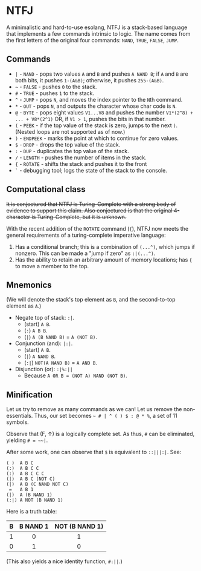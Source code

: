 # NTFJ
A minimalistic and hard-to-use esolang, NTFJ is a stack-based language that implements a few commands intrinsic to logic. The name comes from the first letters of the original four commands: `NAND`, `TRUE`, `FALSE`, `JUMP`.

## Commands

 * `|` - `NAND` - pops two values `A` and `B` and pushes `A NAND B`; if `A` and `B` are both bits, it pushes `1-(A&B)`; otherwise, it pushes `255-(A&B)`.
 * `~` - `FALSE` - pushes `0` to the stack.
 * `#` - `TRUE` - pushes `1` to the stack.
 * `^` - `JUMP` - pops `N`, and moves the index pointer to the `N`th command.
 * `*` - `OUT` - pops `N`, and outputs the character whose char code is `N`.
 * `@` - `BYTE` - pops eight values `V1...V8` and pushes the number `V1*(2^8) + ... + V8*(2^1)` OR, if `V1 > 1`, pushes the bits in that number.
 * `(` - `PEEK` - if the top value of the stack is zero, jumps to the next `)`. (Nested loops are not supported as of now.)
 * `)` - `ENDPEEK` - marks the point at which to continue for zero values.
 * `$` - `DROP` - drops the top value of the stack.
 * `:` - `DUP` - duplicates the top value of the stack.
 * `/` - `LENGTH` - pushes the number of items in the stack.
 * `{` - `ROTATE` - shifts the stack and pushes it to the front
 * `` ` `` - debugging tool; logs the state of the stack to the console.

## Computational class
<s>It is conjectured that NTFJ is Turing-Complete with a strong body of evidence to support this claim. Also conjectured is that the original 4-character is Turing-Complete, but it is unknown.</s>

With the recent addition of the `ROTATE` command (`{`), NTFJ now meets the general requirements of a turing-complete imperative language:

  1. Has a conditional branch; this is a combination of `(...^)`, which jumps if nonzero. This can be made a "jump if zero" as `:|(...^)`.
  2. Has the ability to retain an arbitrary amount of memory locations; has `{` to move a member to the top.



## Mnemonics
(We will denote the stack's top element as `B`, and the second-to-top element as `A`.)

 * Negate top of stack: `:|`.
   * (start) `A B`.
   * (`:`) `A B B`.
   * (`|`) `A (B NAND B)` = `A (NOT B)`.
 * Conjunction (and): `|:|`.
   * (start) `A B`.
   * (`|`) `A NAND B`.
   * (`:|`) `NOT(A NAND B)` = `A AND B`.
 * Disjunction (or): `:|%:||`
   * Because `A OR B = (NOT A) NAND (NOT B)`.

## Minification

Let us try to remove as many commands as we can! Let us remove the non-essentials. Thus, our set becomes `~ # | ^ ( ) $ : @ * %`, a set of 11 symbols.

Observe that (F, &uarr;) is a logically complete set. As thus, `#` can be eliminated, yielding `# = ~~|`.

After some work, one can observe that `$` is equivalent to `::|||:|`. See:

    ( )  A B C
    (:)  A B C C
    (:)  A B C C C
    (|)  A B C (NOT C)
    (|)  A B (C NAND NOT C)
     =   A B 1
    (|)  A (B NAND 1)
    (:|) A NOT (B NAND 1)

Here is a truth table:

| B | B NAND 1 | NOT (B NAND 1) |
|:-:|:--------:|:--------------:|
| 1 |     0    |        1       |
| 0 |     1    |        0       |

(This also yields a nice identity function, `#:||`.)

